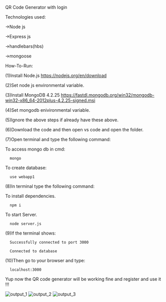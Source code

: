 QR Code Generator with login

Technologies used:

  ->Node js
  
  ->Express js
  
  ->handlebars(hbs)
  
  ->mongoose

How-To-Run:

  (1)Install Node.js https://nodejs.org/en/download
  
  (2)Set node js environmental variable.
  
  (3)Install MongoDB 4.2.25 https://fastdl.mongodb.org/win32/mongodb-win32-x86_64-2012plus-4.2.25-signed.msi
  
  (4)Set mongodb enivironmental variable.
  
  (5)Ignore the above steps if already have these above.
  
  (6)Download the code and then open vs code and open the folder.
  
  (7)Open terminal and type the following command:

  To access mongo db in cmd:
      
      mongo
  
  To create database:
  
      use webapp1
      
  (8)In terminal type the following command:

  To install dependencies.
      
      npm i

  To start Server.
      
      node server.js
      
  (9)If the terminal shows:
  
      Successfully connected to port 3000
      
      Connected to database
      
  (10)Then go to your browser and type:
  
      localhost:3000
      
  Yup now the QR code generator will be working fine and register and use it !!!
  
![output_1](https://github.com/Santhosh1802/QR-code-generator/assets/71439086/da73ae1b-0bf1-49ef-95cc-719779432ef6)
![output_2](https://github.com/Santhosh1802/QR-code-generator/assets/71439086/62b0f301-9f71-48d5-b9a8-dc1f848a5a25)
![output_3](https://github.com/Santhosh1802/QR-code-generator/assets/71439086/e54a9c94-21e6-49c6-94e4-a70dbf352d19)

